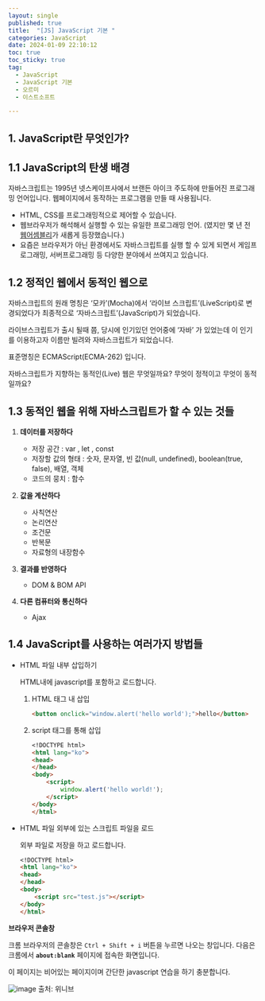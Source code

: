 ```yaml
---
layout: single
published: true
title:  "[JS] JavaScript 기본 "
categories: JavaScript
date: 2024-01-09 22:10:12
toc: true
toc_sticky: true
tag:   
  - JavaScript
  - JavaScript 기본 
  - 오르미
  - 이스트소프트

---
```


## 1. JavaScript란 무엇인가?

## 1.1 JavaScript의 탄생 배경

자바스크립트는 1995년 넷스케이프사에서 브랜든 아이크 주도하에 만들어진 프로그래밍 언어입니다. 웹페이지에서 동작하는 프로그램을 만들 때 사용됩니다.

- HTML, CSS를 프로그래밍적으로 제어할 수 있습니다.
- 웹브라우저가 해석해서 실행할 수 있는 유일한 프로그래밍 언어. (였지만 몇 년 전 [웹어셈블리](https://developer.mozilla.org/ko/docs/WebAssembly/Concepts)가 새롭게 등장했습니다.)
- 요즘은 브라우저가 아닌 환경에서도 자바스크립트를 실행 할 수 있게 되면서 게임프로그래밍, 서버프로그래밍 등 다양한 분야에서 쓰여지고 있습니다.

## 1.2 정적인 웹에서 동적인 웹으로

자바스크립트의 원래 명칭은 ‘모카’(Mocha)에서 ‘라이브 스크립트’(LiveScript)로 변경되었다가 최종적으로 ‘자바스크립트’(JavaScript)가 되었습니다.

라이브스크립트가 출시 될때 쯤, 당시에 인기있던 언어중에 ‘자바’ 가 있었는데 이 인기를 이용하고자 이름만 빌려와 자바스크립트가 되었습니다.

표준명칭은 ECMAScript(ECMA-262) 입니다.

자바스크립트가 지향하는 동적인(Live) 웹은 무엇일까요? 무엇이 정적이고 무엇이 동적일까요? 

## 1.3 동적인 웹을 위해 자바스크립트가 할 수 있는 것들

1. **데이터를 저장하다**
    - 저장 공간 : var , let , const
    - 저장할 값의 형태 : 숫자, 문자열, 빈 값(null, undefined), boolean(true, false), 배열, 객체
    - 코드의 뭉치 : 함수

1. **값을 계산하다**
    - 사칙연산
    - 논리연산
    - 조건문
    - 반복문
    - 자료형의 내장함수

1. **결과를 반영하다**
    - DOM & BOM API

1. **다른 컴퓨터와 통신하다**
    - Ajax

## 1.4 JavaScript를 사용하는 여러가지 방법들

- HTML 파일 내부 삽입하기
    
    HTML내에 javascript를 포함하고 로드합니다. 
    
    1. HTML 태그 내 삽입
        
        ```markdown
        <button onclick="window.alert('hello world');">hello</button>
        ```
        
    2. script 태그를 통해 삽입
        
        ```markdown
        <!DOCTYPE html>
        <html lang="ko">
        <head>
        </head>
        <body>
            <script>
                window.alert('hello world!');
            </script>
        </body>
        </html>
        ```
        
    
- HTML 파일 외부에 있는 스크립트 파일을 로드
    
    외부 파일로 저장을 하고 로드합니다.
    
    ```markdown
    <!DOCTYPE html>
    <html lang="ko">
    <head>
    </head>
    <body>
        <script src="test.js"></script>
    </body>
    </html>
    ```
    

**브라우저 콘솔창**

크롬 브라우저의 콘솔창은 `Ctrl + Shift + i` 버튼을 누르면 나오는 창입니다. 다음은 크롬에서 **`about:blank`** 페이지에 접속한 화면입니다. 

이 페이지는 비어있는 페이지이며 간단한 javascript 연습을 하기 충분합니다.

![image](https://github.com/BaxDailyGit/BaxDailyGit/assets/99312529/87c74f37-8ea9-479f-aa7f-6fee775eb06f)
출처: 위니브
